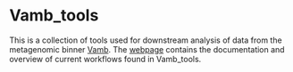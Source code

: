 # Vamb_tools
This is a collection of tools used for downstream analysis of data from the metagenomic binner [Vamb](https://github.com/RasmussenLab/vamb).
The [webpage](https://gisledk.github.io/Vamb_tools/) contains the documentation and overview of current workflows found in Vamb_tools.
